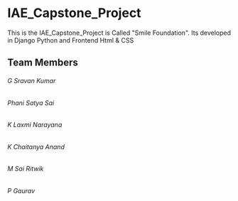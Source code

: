 # IAE_Capstone_Project
This is the IAE_Capstone_Project is Called "Smile Foundation". Its developed in Django Python and Frontend Html & CSS

## Team Members
###### G Sravan Kumar
###### Phani Satya Sai
###### K Laxmi Narayana
###### K Chaitanya Anand
###### M Sai Ritwik
###### P Gaurav
